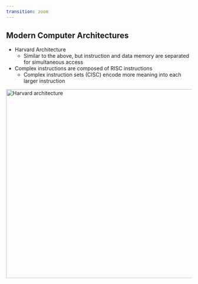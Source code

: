 ```yaml
---
transition: zoom
---
```


## Modern Computer Architectures

- Harvard Architecture
  - Similar to the above, but instruction and data memory are separated for simultaneous access  
- Complex instructions are composed of RISC instructions
  - Complex instruction sets (CISC) encode more meaning into each larger instruction  

<div class="paragraph">
    <p>
        <span class="image">
            <a title="Nessa los / CC BY-SA (https://creativecommons.org/licenses/by-sa/3.0)" href="https://commons.wikimedia.org/wiki/File:Harvard_architecture.svg"><img width="512" alt="Harvard architecture" src="https://upload.wikimedia.org/wikipedia/commons/thumb/3/3f/Harvard_architecture.svg/512px-Harvard_architecture.svg.png"></a>
        </span>
    </p>
</div>
